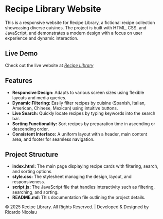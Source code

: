# Recipe Library Website

This is a responsive website for Recipe Library, a fictional recipe collection showcasing diverse cuisines. The project is built with HTML, CSS, and JavaScript, and demonstrates a modern design with a focus on user experience and dynamic interaction.

## Live Demo

Check out the live website at _[Recipe Library](https://my-recipe-library.netlify.app/)_

## Features

- **Responsive Design:** Adapts to various screen sizes using flexible layouts and media queries.
- **Dynamic Filtering:** Easily filter recipes by cuisine (Spanish, Italian, American, Chinese, Mexican) using intuitive buttons.
- **Live Search:** Quickly locate recipes by typing keywords into the search bar.
- **Sorting Functionality:** Sort recipes by preparation time in ascending or descending order.
- **Consistent Interface:** A uniform layout with a header, main content area, and footer for seamless navigation.

## Project Structure

- **index.html:** The main page displaying recipe cards with filtering, search, and sorting options.
- **style.css:** The stylesheet managing the design, layout, and responsiveness.
- **script.js:** The JavaScript file that handles interactivity such as filtering, searching, and sorting.
- **README.md:** This documentation file outlining the project details.

© 2025 Recipe Library. All Rights Reserved. | Developed & Designed by Ricardo Nicolau
